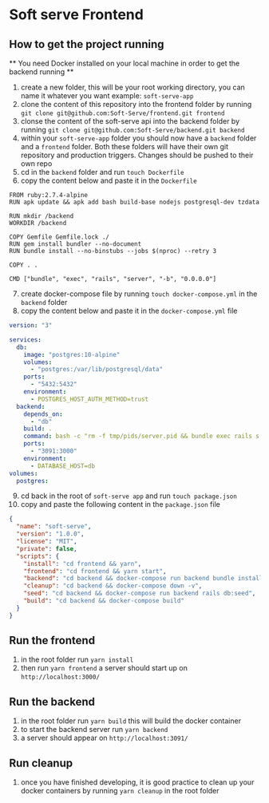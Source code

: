 # Soft serve Frontend

## How to get the project running

** You need Docker installed on your local machine in order to get the backend running **

1. create a new folder, this will be your root working directory, you can name it whatever you want example: `soft-serve-app`
2. clone the content of this repository into the frontend folder by running `git clone git@github.com:Soft-Serve/frontend.git frontend`
3. clonse the content of the soft-serve api into the backend folder by running `git clone git@github.com:Soft-Serve/backend.git backend`
4. within your `soft-serve-app` folder you should now have a `backend` folder and a `frontend` folder. Both these folders will have their own git repository and production triggers. Changes should be pushed to their own repo
5. cd in the `backend` folder and run `touch Dockerfile`
6. copy the content below and paste it in the `Dockerfile`
```Docker
FROM ruby:2.7.4-alpine
RUN apk update && apk add bash build-base nodejs postgresql-dev tzdata

RUN mkdir /backend
WORKDIR /backend

COPY Gemfile Gemfile.lock ./
RUN gem install bundler --no-document
RUN bundle install --no-binstubs --jobs $(nproc) --retry 3

COPY . .

CMD ["bundle", "exec", "rails", "server", "-b", "0.0.0.0"]
```

7. create docker-compose file by running `touch docker-compose.yml` in the `backend` folder
8.  copy the content below and paste it in the `docker-compose.yml` file
```yml
version: "3"

services:
  db:
    image: "postgres:10-alpine"
    volumes:
      - "postgres:/var/lib/postgresql/data"
    ports:
      - "5432:5432"
    environment:
      - POSTGRES_HOST_AUTH_METHOD=trust
  backend:
    depends_on:
      - "db"
    build: .
    command: bash -c "rm -f tmp/pids/server.pid && bundle exec rails s -p 3000 -b '0.0.0.0'"
    ports:
      - "3091:3000"
    environment:
      - DATABASE_HOST=db
volumes:
  postgres:
```
9. cd back in the root of `soft-serve app` and run `touch package.json`
10. copy and paste the following content in the `package.json` file
```json
{
  "name": "soft-serve",
  "version": "1.0.0",
  "license": "MIT",
  "private": false,
  "scripts": {
    "install": "cd frontend && yarn",
    "frontend": "cd frontend && yarn start",
    "backend": "cd backend && docker-compose run backend bundle install && docker-compose run backend rails db:reset && docker-compose up",
    "cleanup": "cd backend && docker-compose down -v",
    "seed": "cd backend && docker-compose run backend rails db:seed",
    "build": "cd backend && docker-compose build"
  }
}
```

## Run the frontend
1. in the root folder run `yarn install`
2. then run `yarn frontend` a server should start up on `http://localhost:3000/`

## Run the backend
1. in the root folder run `yarn build` this will build the docker container
2. to start the backend server run `yarn backend`
3. a server should appear on `http://localhost:3091/`

## Run cleanup
1. once you have finished developing, it is good practice to clean up your docker containers by running `yarn cleanup` in the root folder 




